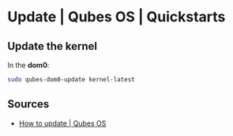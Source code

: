# Update | Qubes OS | Quickstarts
## Update the kernel
In the **dom0**: 
```bash
sudo qubes-dom0-update kernel-latest
```

## Sources
- [How to update | Qubes OS](https://www.qubes-os.org/doc/how-to-update/)
